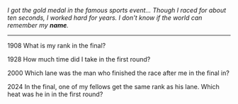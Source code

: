 *I got the gold medal in the famous sports event... Though I raced for about ten seconds, I worked hard for years. I don't know if the world can remember my **name**.*

---

1908 What is my rank in the final?

1928 How much time did I take in the first round?

2000 Which lane was the man who finished the race after me in the final in?

2024 In the final, one of my fellows get the same rank as his lane. Which heat was he in in the first round?